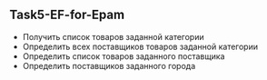 ## Task5-EF-for-Epam
  * Получить список товаров заданной категории 
  * Определить всех поставщиков товаров заданной категории 
  * Определить список товаров заданного поставщика 
  * Определить поставщиков заданного города

